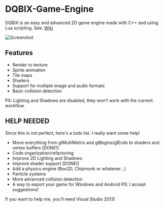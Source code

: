 DQBIX-Game-Engine
=====================================
DQBIX is an easy and advanced 2D game engine made with C++ and using Lua scripting.
See: [Wiki](https://github.com/DCubix/DQBIX-Game-Engine/wiki)

![Screenshot](http://i.gyazo.com/17568dd640f1c521a93d5981919df633.png)

Features
-------------------------------------
  - Render to texture
  - Sprite animation
  - Tile maps
  - Shaders
  - Support for multiple image and audio formats
  - Basic collision detection

PS: Lighting and Shadows are disabled, they won't work with the current workflow.

HELP NEEDED
-------------------------------------
Since this is not perfect, here's a todo list. I really want some help!
  - Move everything from glMultiMatrix and glBegins/glEnds to shaders and vertex buffers [DONE!]
  - Code organization/refactoring
  - Improve 2D Lighting and Shadows
  - Improve shader support [DONE!]
  - Add a physics engine (Box2D, Chipmunk or whatever...)
  - Particle systems
  - More advanced collision detection
  - A way to export your game for Windows and Android
  PS: I accept suggestions!
  
If you want to help me, you'll need Visual Studio 2013!

